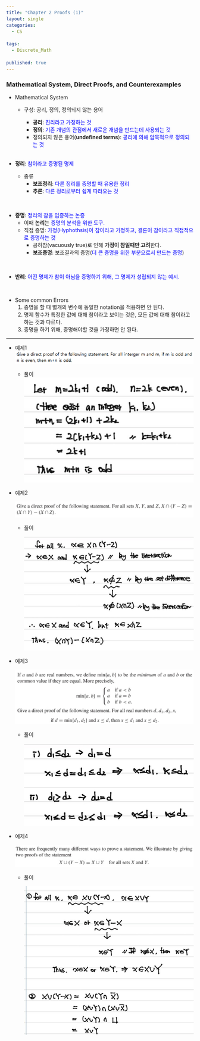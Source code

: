 ```yaml
---
title: "Chapter 2 Proofs (1)"
layout: single
categories:
  - CS

tags:
  - Discrete_Math

published: true
---
```


### Mathematical System, Direct Proofs, and Counterexamples

- Mathematical System

  - 구성: 공리, 정의, 정의되지 않는 용어

    - **공리**: <span style = "color:blue">진리라고 가정하는 것</span>
    - **정의**: <span style = "color:blue">기존 개념의 관점에서 새로운 개념을 만드는데 사용되는 것</span>
    - 정의되지 않은 용어(**undefined terms**): <span style = "color:blue">공리에 의해 암묵적으로 정의되는 것</span>

    <br>

- **정리**: <span style = "color:blue">참이라고 증명된 명제</span>

  - 종류
    - **보조정리**: <span style = "color:blue">다른 정리를 증명할 때 유용한 정리</span>
    - **추론**: <span style = "color:blue">다른 정리로부터 쉽게 따라오는 것 </span>

<br>

- **증명**: <span style = "color:blue">정리의 참을 입증하는 논증</span>
  - 이때 **논리**는 <span style = "color:blue">증명의 분석을 위한 도구.</span>
  - 직접 증명: <span style = "color:blue">가정(Hyphothsis)이 참이라고 가정하고, 결론이 참이라고 직접적으로 증명하는 것</span>
    - 공허참(vacuously true)로 인해 **가정이 참일때만 고려**한다.
    - **보조증명**: 보조결과의 증명(<span style = "color:blue">더 큰 증명을 위한 부분으로서 만드는 증명</span>)

<br>

- **반례**: <span style = "color:blue">어떤 명제가 참이 아님을 증명하기 위해, 그 명제가 성립되지 않는 예시.</span>

<br>

- Some common Errors
  1. 증명을 할 때 별개의 변수에 동일한 notation을 적용하면 안 된다.
  2. 명제 함수가 특정한 값에 대해 참이라고 보이는 것은, 모든 값에 대해 참이라고 하는 것과 다르다.
  3. 증명을 하기 위해, 증명해야할 것을 가정하면 안 된다.

---

- 예제1 ![image-20221020151110238](../assets/images/2022-10-19-DM2-1/image-20221020151110238.png)
  - 풀이![image-20221020153337637](../assets/images/2022-10-19-DM2-1/image-20221020153337637.png)

- 예제2

  ![image-20221020153350844](../assets/images/2022-10-19-DM2-1/image-20221020153350844.png)

  - 풀이

    ![image-20221020153403247](../assets/images/2022-10-19-DM2-1/image-20221020153403247.png)

- 예제3

  ![image-20221020153411775](../assets/images/2022-10-19-DM2-1/image-20221020153411775.png)

  - 풀이

    ![image-20221020153428999](../assets/images/2022-10-19-DM2-1/image-20221020153428999.png)

- 예제4

  ![image-20221020153439269](../assets/images/2022-10-19-DM2-1/image-20221020153439269.png)

  - 풀이

    ![image-20221020153446016](../assets/images/2022-10-19-DM2-1/image-20221020153446016.png)